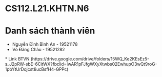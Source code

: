 # CS112.L21.KHTN.N6
<h1>Danh sách thành viên</h1>
    <ul>
        <li>Nguyễn Đình Bình An - 19521178</li>
        <li>Võ Đăng Châu - 19521282</li>
    </ul>
* Link BTVN (https://drive.google.com/drive/folders/15WQ_Ke2KEsEz5-s_J2pRW-sbE-6CitWX?fbclid=IwAR1pFJfgWXyXtwbs02EwhupO3wQt9roG-1pbYtUrDqjcst8ucBsfH4-GPPc)

